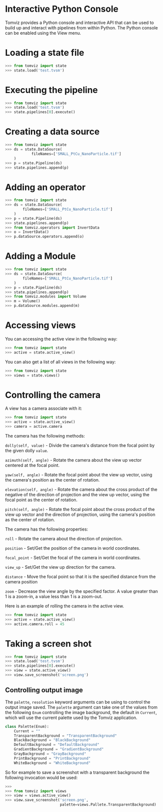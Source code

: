 # Interactive Python Console

Tomviz provides a Python console and interactive API that can be used to build up
and interact with pipelines from within Python. The Python console can be enabled
using the View menu.


# Loading a state file

```python
>>> from tomviz import state
>>> state.load('test.tvsm')
```

# Executing the pipeline

```python
>>> from tomviz import state
>>> state.load('test.tvsm')
>>> state.pipelines[0].execute()
```

# Creating a data source

```python
>>> from tomviz import state
>>> ds = state.DataSource(
            fileNames=['SMALL_PtCu_NanoParticle.tif']
    )
>>> p = state.Pipeline(ds)
>>> state.pipelines.append(p)
```

# Adding an operator

```python
>>> from tomviz import state
>>> ds = state.DataSource(
        fileNames=['SMALL_PtCu_NanoParticle.tif']
    )
>>> p = state.Pipeline(ds)
>>> state.pipelines.append(p)
>>> from tomviz.operators import InvertData
>>> o = InvertData()
>>> p.dataSource.operators.append(o)
```

# Adding a Module

```python
>>> from tomviz import state
>>> ds = state.DataSource(
        fileNames=['SMALL_PtCu_NanoParticle.tif']
    )
>>> p = state.Pipeline(ds)
>>> state.pipelines.append(p)
>>> from tomviz.modules import Volume
>>> m = Volume()
>>> p.dataSource.modules.append(m)
```

# Accessing views

You can accessing the active view in the following way:

```python
>>> from tomviz import state
>>> active = state.active_view()
```

You can also get a list of all views in the following way:

```python
>>> from tomviz import state
>>> views = state.views()
```

# Controlling the camera

A view has a camera associate with it:

```python
>>> from tomviz import state
>>> active = state.active_view()
>>> camera = active.camera
```

The camera has the following methods:

`dolly(self, value)`  - Divide the camera's distance from the focal point by the given dolly `value`.

`azimuth(self, angle)` - Rotate the camera about the view up vector centered at the focal point.

`yaw(self, angle)` - Rotate the focal point about the view up vector, using the camera's position as the center of rotation.

`elevation(self, angle)` - Rotate the camera about the cross product of the negative of the direction of projection and the view up vector, using the focal point as the center of rotation.

`pitch(self, angle)` - Rotate the focal point about the cross product of the view up vector and the direction of projection, using the camera's position as the center of rotation.

The camera has the following properties:

`roll` - Rotate the camera about the direction of projection.

`position` - Set/Get the position of the camera in world coordinates.

`focal_point` - Set/Get the focal of the camera in world coordinates.

`view_up` - Set/Get the view up direction for the camera.

`distance` - Move the focal point so that it is the specified distance from the camera position

`zoom` - Decrease the view angle by the specified factor. A value greater than 1 is a zoom-in, a value less than 1 is a zoom-out.

Here is an example of rolling the camera in the active view.

```python
>>> from tomviz import state
>>> active = state.active_view()
>>> active.camera.roll = 45
```

# Taking a screen shot

```python
>>> from tomviz import state
>>> state.load('test.tvsm')
>>> state.pipelines[0].execute()
>>> view = state.active_view()
>>> view.save_screenshot('screen.png')
```

## Controlling output image

The `palette`, `resolution` keyword arguments can be using to control the
output image saved. The `palette` argument can take one of the values from the
following `Enum` controlling the image background, the default in `Current`,
which will use the current palette used by the Tomviz application.

``` python
class Palette(Enum):
    Current = ""
    TransparentBackground = "TransparentBackground"
    BlackBackground = "BlackBackground"
    DefaultBackground = "DefaultBackground"
    GradientBackground = "GradientBackground"
    GrayBackground = "GrayBackground"
    PrintBackground = "PrintBackground"
    WhiteBackground = "WhiteBackground"
```

So for example to save a screenshot with a transparent background the following
invocation would be used:

```python
>>>
>>> from tomviz import views
>>> view = views.active_view()
>>> view.save_screenshot('screen.png',
                         palette=views.Pallete.TransparentBackground)
```



